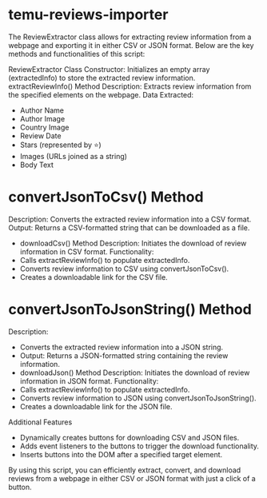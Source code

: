 # temu-reviews-importer

The ReviewExtractor class allows for extracting review information from a webpage and exporting it in either CSV or JSON format. Below are the key methods and functionalities of this script:

ReviewExtractor Class
Constructor: Initializes an empty array (extractedInfo) to store the extracted review information.
extractReviewInfo() Method
Description: Extracts review information from the specified elements on the webpage.
Data Extracted:
- Author Name
- Author Image
- Country Image
- Review Date
- Stars (represented by ⭐)
- Images (URLs joined as a string)
- Body Text


#  convertJsonToCsv() Method

Description: Converts the extracted review information into a CSV format.
Output: Returns a CSV-formatted string that can be downloaded as a file.
- downloadCsv() Method
Description: Initiates the download of review information in CSV format.
Functionality:
- Calls extractReviewInfo() to populate extractedInfo.
- Converts review information to CSV using convertJsonToCsv().
- Creates a downloadable link for the CSV file.


# convertJsonToJsonString() Method

Description: 
- Converts the extracted review information into a JSON string.
- Output: Returns a JSON-formatted string containing the review information.
- downloadJson() Method
Description: Initiates the download of review information in JSON format.
Functionality:
- Calls extractReviewInfo() to populate extractedInfo.
- Converts review information to JSON using convertJsonToJsonString().
- Creates a downloadable link for the JSON file.
  
Additional Features

- Dynamically creates buttons for downloading CSV and JSON files.
- Adds event listeners to the buttons to trigger the download functionality.
- Inserts buttons into the DOM after a specified target element.

  
By using this script, you can efficiently extract, convert, and download reviews from a webpage in either CSV or JSON format with just a click of a button.

